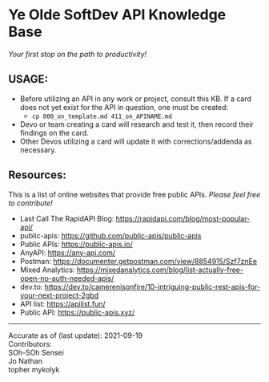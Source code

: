 # Ye Olde SoftDev API Knowledge Base
_Your first stop on the path to productivity!_

## USAGE:
- Before utilizing an API in any work or project, consult this KB. If a card does not yet exist for the API in question, one must be created:
  - `cp 000_on_template.md 411_on_APINAME.md`
- Devo or team creating a card will research and test it, then record their findings on the card.
- Other Devos utilizing a card will update it with corrections/addenda as necessary.

## Resources:
This is a list of online websites that provide free public APIs. _Please feel free to contribute!_

- Last Call The RapidAPI Blog: https://rapidapi.com/blog/most-popular-api/
- public-apis: https://github.com/public-apis/public-apis
- Public APIs: https://public-apis.io/
- AnyAPI: https://any-api.com/
- Postman: https://documenter.getpostman.com/view/8854915/Szf7znEe
- Mixed Analytics: https://mixedanalytics.com/blog/list-actually-free-open-no-auth-needed-apis/
- dev.to: https://dev.to/camerenisonfire/10-intriguing-public-rest-apis-for-your-next-project-2gbd
- API list: https://apilist.fun/
- Public API: https://public-apis.xyz/

---

Accurate as of (last update): 2021-09-19  
Contributors:  
SOh-SOh Sensei  
Jo Nathan  
topher mykolyk  
